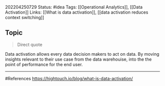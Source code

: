 202204250729
Status: #idea
Tags: [[Operational Analytics]], [[Data Activation]]
Links: [[What is data activation]], [[data activation reduces context switching]]
## Topic
>Direct quote

Data activation allows every data decision makers to act on data. By moving insights relevant to their use case from the data warehouise, into the the point of performance for the end user.




___
#References
https://hightouch.io/blog/what-is-data-activation/
